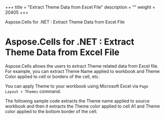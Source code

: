 +++
title = "Extract Theme Data from Excel File" 
description = "" 
weight = 20405 
+++

Aspose.Cells for .NET : Extract Theme Data from Excel File  

# Aspose.Cells for .NET : Extract Theme Data from Excel File


Aspose.Cells allows the users to extract Theme related data from Excel file. For example, you can extract Theme Name applied to workbook and Theme Color applied to cell or borders of the cell, etc.

You can apply Theme to your workbook using Microsoft Excel via `Page Layout > Themes` command.

The following sample code extracts the Theme name applied to source workbook and then it extracts the Theme color applied to cell A1 and Theme color applied to the bottom border of the cell.

